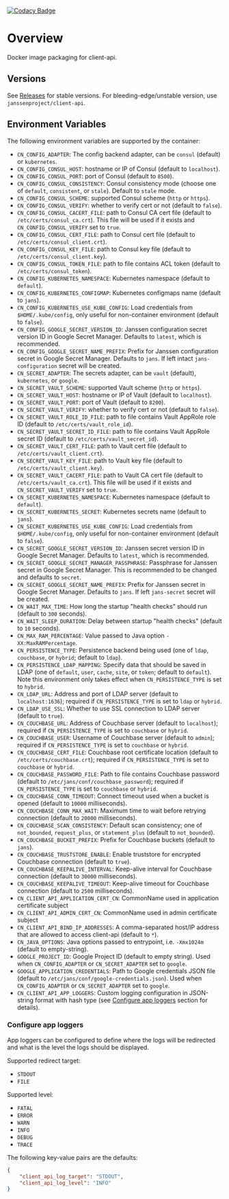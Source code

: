 [![Codacy Badge](https://app.codacy.com/project/badge/Grade/fd081124d7f548bbbccc2610fee8e636)](https://www.codacy.com/gh/JanssenProject/docker-jans-client-api/dashboard?utm_source=github.com&amp;utm_medium=referral&amp;utm_content=JanssenProject/docker-jans-client-api&amp;utm_campaign=Badge_Grade)

# Overview

Docker image packaging for client-api.

## Versions

See [Releases](https://github.com/JanssenProject/docker-jans-client-api/releases) for stable versions.
For bleeding-edge/unstable version, use `janssenproject/client-api`.

## Environment Variables

The following environment variables are supported by the container:

- `CN_CONFIG_ADAPTER`: The config backend adapter, can be `consul` (default) or `kubernetes`.
- `CN_CONFIG_CONSUL_HOST`: hostname or IP of Consul (default to `localhost`).
- `CN_CONFIG_CONSUL_PORT`: port of Consul (default to `8500`).
- `CN_CONFIG_CONSUL_CONSISTENCY`: Consul consistency mode (choose one of `default`, `consistent`, or `stale`). Default to `stale` mode.
- `CN_CONFIG_CONSUL_SCHEME`: supported Consul scheme (`http` or `https`).
- `CN_CONFIG_CONSUL_VERIFY`: whether to verify cert or not (default to `false`).
- `CN_CONFIG_CONSUL_CACERT_FILE`: path to Consul CA cert file (default to `/etc/certs/consul_ca.crt`). This file will be used if it exists and `CN_CONFIG_CONSUL_VERIFY` set to `true`.
- `CN_CONFIG_CONSUL_CERT_FILE`: path to Consul cert file (default to `/etc/certs/consul_client.crt`).
- `CN_CONFIG_CONSUL_KEY_FILE`: path to Consul key file (default to `/etc/certs/consul_client.key`).
- `CN_CONFIG_CONSUL_TOKEN_FILE`: path to file contains ACL token (default to `/etc/certs/consul_token`).
- `CN_CONFIG_KUBERNETES_NAMESPACE`: Kubernetes namespace (default to `default`).
- `CN_CONFIG_KUBERNETES_CONFIGMAP`: Kubernetes configmaps name (default to `jans`).
- `CN_CONFIG_KUBERNETES_USE_KUBE_CONFIG`: Load credentials from `$HOME/.kube/config`, only useful for non-container environment (default to `false`).
- `CN_CONFIG_GOOGLE_SECRET_VERSION_ID`: Janssen configuration secret version ID in Google Secret Manager. Defaults to `latest`, which is recommended.
- `CN_CONFIG_GOOGLE_SECRET_NAME_PREFIX`: Prefix for Janssen configuration secret in Google Secret Manager. Defaults to `jans`. If left intact `jans-configuration` secret will be created.
- `CN_SECRET_ADAPTER`: The secrets adapter, can be `vault` (default), `kubernetes`, or `google`.
- `CN_SECRET_VAULT_SCHEME`: supported Vault scheme (`http` or `https`).
- `CN_SECRET_VAULT_HOST`: hostname or IP of Vault (default to `localhost`).
- `CN_SECRET_VAULT_PORT`: port of Vault (default to `8200`).
- `CN_SECRET_VAULT_VERIFY`: whether to verify cert or not (default to `false`).
- `CN_SECRET_VAULT_ROLE_ID_FILE`: path to file contains Vault AppRole role ID (default to `/etc/certs/vault_role_id`).
- `CN_SECRET_VAULT_SECRET_ID_FILE`: path to file contains Vault AppRole secret ID (default to `/etc/certs/vault_secret_id`).
- `CN_SECRET_VAULT_CERT_FILE`: path to Vault cert file (default to `/etc/certs/vault_client.crt`).
- `CN_SECRET_VAULT_KEY_FILE`: path to Vault key file (default to `/etc/certs/vault_client.key`).
- `CN_SECRET_VAULT_CACERT_FILE`: path to Vault CA cert file (default to `/etc/certs/vault_ca.crt`). This file will be used if it exists and `CN_SECRET_VAULT_VERIFY` set to `true`.
- `CN_SECRET_KUBERNETES_NAMESPACE`: Kubernetes namespace (default to `default`).
- `CN_SECRET_KUBERNETES_SECRET`: Kubernetes secrets name (default to `jans`).
- `CN_SECRET_KUBERNETES_USE_KUBE_CONFIG`: Load credentials from `$HOME/.kube/config`, only useful for non-container environment (default to `false`).
- `CN_SECRET_GOOGLE_SECRET_VERSION_ID`:  Janssen secret version ID in Google Secret Manager. Defaults to `latest`, which is recommended.
- `CN_SECRET_GOOGLE_SECRET_MANAGER_PASSPHRASE`: Passphrase for Janssen secret in Google Secret Manager. This is recommended to be changed and defaults to `secret`.
- `CN_SECRET_GOOGLE_SECRET_NAME_PREFIX`: Prefix for Janssen secret in Google Secret Manager. Defaults to `jans`. If left `jans-secret` secret will be created.
- `CN_WAIT_MAX_TIME`: How long the startup "health checks" should run (default to `300` seconds).
- `CN_WAIT_SLEEP_DURATION`: Delay between startup "health checks" (default to `10` seconds).
- `CN_MAX_RAM_PERCENTAGE`: Value passed to Java option `-XX:MaxRAMPercentage`.
- `CN_PERSISTENCE_TYPE`: Persistence backend being used (one of `ldap`, `couchbase`, or `hybrid`; default to `ldap`).
- `CN_PERSISTENCE_LDAP_MAPPING`: Specify data that should be saved in LDAP (one of `default`, `user`, `cache`, `site`, or `token`; default to `default`). Note this environment only takes effect when `CN_PERSISTENCE_TYPE` is set to `hybrid`.
- `CN_LDAP_URL`: Address and port of LDAP server (default to `localhost:1636`); required if `CN_PERSISTENCE_TYPE` is set to `ldap` or `hybrid`.
- `CN_LDAP_USE_SSL`: Whether to use SSL connection to LDAP server (default to `true`).
- `CN_COUCHBASE_URL`: Address of Couchbase server (default to `localhost`); required if `CN_PERSISTENCE_TYPE` is set to `couchbase` or `hybrid`.
- `CN_COUCHBASE_USER`: Username of Couchbase server (default to `admin`); required if `CN_PERSISTENCE_TYPE` is set to `couchbase` or `hybrid`.
- `CN_COUCHBASE_CERT_FILE`: Couchbase root certificate location (default to `/etc/certs/couchbase.crt`); required if `CN_PERSISTENCE_TYPE` is set to `couchbase` or `hybrid`.
- `CN_COUCHBASE_PASSWORD_FILE`: Path to file contains Couchbase password (default to `/etc/jans/conf/couchbase_password`); required if `CN_PERSISTENCE_TYPE` is set to `couchbase` or `hybrid`.
- `CN_COUCHBASE_CONN_TIMEOUT`: Connect timeout used when a bucket is opened (default to `10000` milliseconds).
- `CN_COUCHBASE_CONN_MAX_WAIT`: Maximum time to wait before retrying connection (default to `20000` milliseconds).
- `CN_COUCHBASE_SCAN_CONSISTENCY`: Default scan consistency; one of `not_bounded`, `request_plus`, or `statement_plus` (default to `not_bounded`).
- `CN_COUCHBASE_BUCKET_PREFIX`: Prefix for Couchbase buckets (default to `jans`).
- `CN_COUCHBASE_TRUSTSTORE_ENABLE`: Enable truststore for encrypted Couchbase connection (default to `true`).
- `CN_COUCHBASE_KEEPALIVE_INTERVAL`: Keep-alive interval for Couchbase connection (default to `30000` milliseconds).
- `CN_COUCHBASE_KEEPALIVE_TIMEOUT`: Keep-alive timeout for Couchbase connection (default to `2500` milliseconds).
- `CN_CLIENT_API_APPLICATION_CERT_CN`: CommonName used in application certificate subject
- `CN_CLIENT_API_ADMIN_CERT_CN`: CommonName used in admin certificate subject
- `CN_CLIENT_API_BIND_IP_ADDRESSES`: A comma-separated host/IP address that are allowed to access client-api (default to `*`).
- `CN_JAVA_OPTIONS`: Java options passed to entrypoint, i.e. `-Xmx1024m` (default to empty-string).
- `GOOGLE_PROJECT_ID`: Google Project ID (default to empty string). Used when `CN_CONFIG_ADAPTER` or `CN_SECRET_ADAPTER` set to `google`.
- `GOOGLE_APPLICATION_CREDENTIALS`: Path to Google credentials JSON file (default to `/etc/jans/conf/google-credentials.json`). Used when `CN_CONFIG_ADAPTER` or `CN_SECRET_ADAPTER` set to `google`.
- `CN_CLIENT_API_APP_LOGGERS`: Custom logging configuration in JSON-string format with hash type (see [Configure app loggers](#configure-app-loggers) section for details).

### Configure app loggers

App loggers can be configured to define where the logs will be redirected and what is the level the logs should be displayed.

Supported redirect target:

- `STDOUT`
- `FILE`

Supported level:

- `FATAL`
- `ERROR`
- `WARN`
- `INFO`
- `DEBUG`
- `TRACE`

The following key-value pairs are the defaults:

```json
{
    "client_api_log_target": "STDOUT",
    "client_api_log_level": "INFO"
}
```
